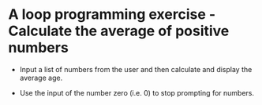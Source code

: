 # A loop programming exercise - Calculate the average of positive numbers

- Input a list of numbers from the user and then calculate and display the average age. 

- Use the input of the number zero (i.e. 0) to stop prompting for numbers.

